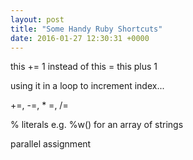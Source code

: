 ```yaml
---
layout: post
title: "Some Handy Ruby Shortcuts"
date: 2016-01-27 12:30:31 +0000
---
```


this += 1 instead of this = this plus 1

using it in a loop to increment index...

+=, -=, * =, /=

% literals e.g. %w() for an array of strings

parallel assignment
